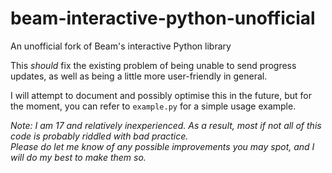 # beam-interactive-python-unofficial
An unofficial fork of Beam's interactive Python library

This *should* fix the existing problem of being unable to send progress updates, as well as being a little more user-friendly in general.

I will attempt to document and possibly optimise this in the future, but for the moment, you can refer to `example.py` for a simple usage example.

*Note: I am 17 and relatively inexperienced. As a result, most if not all of this code is probably riddled with bad practice.*<br>
*Please do let me know of any possible improvements you may spot, and I will do my best to make them so.*
